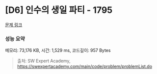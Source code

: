 # [D6] 인수의 생일 파티 - 1795 

[문제 링크](https://swexpertacademy.com/main/code/problem/problemDetail.do?contestProbId=AV4xuqCqBeUDFAUx) 

### 성능 요약

메모리: 73,176 KB, 시간: 1,529 ms, 코드길이: 957 Bytes



> 출처: SW Expert Academy, https://swexpertacademy.com/main/code/problem/problemList.do